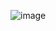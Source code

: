 ![image](https://user-images.githubusercontent.com/73798412/179368426-ad6aa6da-0c79-4085-b76b-835f74508687.png)

